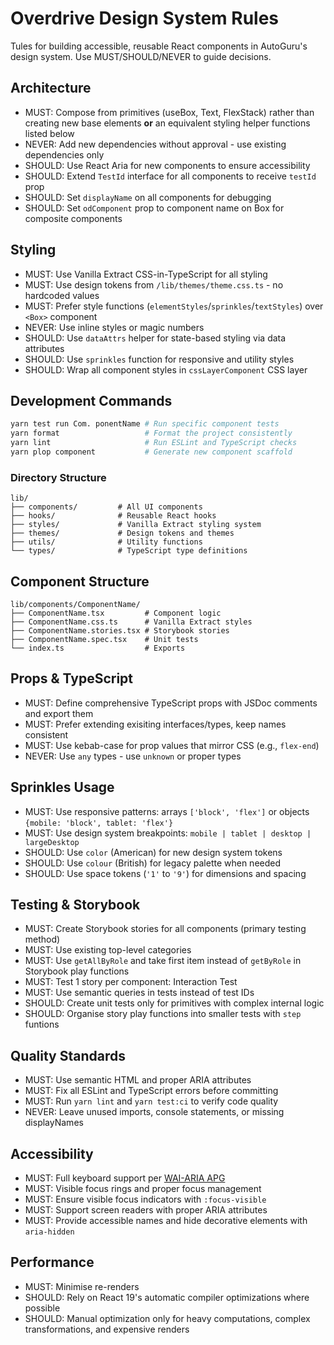 # Overdrive Design System Rules

Tules for building accessible, reusable React components in AutoGuru's design
system. Use MUST/SHOULD/NEVER to guide decisions.

## Architecture

- MUST: Compose from primitives (useBox, Text, FlexStack) rather than creating
  new base elements **or** an equivalent styling helper functions listed below
- NEVER: Add new dependencies without approval - use existing dependencies only
- SHOULD: Use React Aria for new components to ensure accessibility
- SHOULD: Extend `TestId` interface for all components to receive `testId` prop
- SHOULD: Set `displayName` on all components for debugging
- SHOULD: Set `odComponent` prop to component name on Box for composite
  components

## Styling

- MUST: Use Vanilla Extract CSS-in-TypeScript for all styling
- MUST: Use design tokens from `/lib/themes/theme.css.ts` - no hardcoded values
- MUST: Prefer style functions (`elementStyles`/`sprinkles`/`textStyles`) over
  `<Box>` component
- NEVER: Use inline styles or magic numbers
- SHOULD: Use `dataAttrs` helper for state-based styling via data attributes
- SHOULD: Use `sprinkles` function for responsive and utility styles
- SHOULD: Wrap all component styles in `cssLayerComponent` CSS layer

## Development Commands

```bash
yarn test run Com. ponentName # Run specific component tests
yarn format                   # Format the project consistently
yarn lint                     # Run ESLint and TypeScript checks
yarn plop component           # Generate new component scaffold
```

### Directory Structure

```
lib/
├── components/         # All UI components
├── hooks/              # Reusable React hooks
├── styles/             # Vanilla Extract styling system
├── themes/             # Design tokens and themes
├── utils/              # Utility functions
└── types/              # TypeScript type definitions
```

## Component Structure

```
lib/components/ComponentName/
├── ComponentName.tsx         # Component logic
├── ComponentName.css.ts      # Vanilla Extract styles
├── ComponentName.stories.tsx # Storybook stories
├── ComponentName.spec.tsx    # Unit tests
└── index.ts                  # Exports
```

## Props & TypeScript

- MUST: Define comprehensive TypeScript props with JSDoc comments and export
  them
- MUST: Prefer extending exisiting interfaces/types, keep names consistent
- MUST: Use kebab-case for prop values that mirror CSS (e.g., `flex-end`)
- NEVER: Use `any` types - use `unknown` or proper types

## Sprinkles Usage

- MUST: Use responsive patterns: arrays `['block', 'flex']` or objects
  `{mobile: 'block', tablet: 'flex'}`
- MUST: Use design system breakpoints:
  `mobile | tablet | desktop | largeDesktop`
- SHOULD: Use `color` (American) for new design system tokens
- SHOULD: Use `colour` (British) for legacy palette when needed
- SHOULD: Use space tokens (`'1'` to `'9'`) for dimensions and spacing

## Testing & Storybook

- MUST: Create Storybook stories for all components (primary testing method)
- MUST: Use existing top-level categories
- MUST: Use `getAllByRole` and take first item instead of `getByRole` in
  Storybook play functions
- MUST: Test 1 story per component: Interaction Test
- MUST: Use semantic queries in tests instead of test IDs
- SHOULD: Create unit tests only for primitives with complex internal logic
- SHOULD: Organise story play functions into smaller tests with `step` funtions

## Quality Standards

- MUST: Use semantic HTML and proper ARIA attributes
- MUST: Fix all ESLint and TypeScript errors before committing
- MUST: Run `yarn lint` and `yarn test:ci` to verify code quality
- NEVER: Leave unused imports, console statements, or missing displayNames

## Accessibility

- MUST: Full keyboard support per
  [WAI-ARIA APG](https://www.w3.org/WAI/ARIA/apg/patterns/)
- MUST: Visible focus rings and proper focus management
- MUST: Ensure visible focus indicators with `:focus-visible`
- MUST: Support screen readers with proper ARIA attributes
- MUST: Provide accessible names and hide decorative elements with `aria-hidden`

## Performance

- MUST: Minimise re-renders
- SHOULD: Rely on React 19's automatic compiler optimizations where possible
- SHOULD: Manual optimization only for heavy computations, complex
  transformations, and expensive renders
